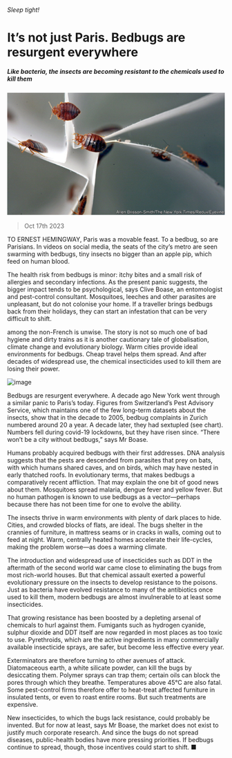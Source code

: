 ###### Sleep tight!

# It’s not just Paris. Bedbugs are resurgent everywhere 

##### Like bacteria, the insects are becoming resistant to the chemicals used to kill them 

![image](images/20231021_STP501.jpg) 

> Oct 17th 2023 

TO ERNEST HEMINGWAY, Paris was a movable feast. To a bedbug, so are Parisians. In videos on social media, the seats of the city’s metro are seen swarming with bedbugs, tiny insects no bigger than an apple pip, which feed on human blood. 

The health risk from bedbugs is minor: itchy bites and a small risk of allergies and secondary infections. As the present panic suggests, the bigger impact tends to be psychological, says Clive Boase, an entomologist and pest-control consultant. Mosquitoes, leeches and other parasites are unpleasant, but do not colonise your home. If a traveller brings bedbugs back from their holidays, they can start an infestation that can be very difficult to shift. 

 among the non-French is unwise. The story is not so much one of bad hygiene and dirty trains as it is another cautionary tale of globalisation, climate change and evolutionary biology. Warm cities provide ideal environments for bedbugs. Cheap travel helps them spread. And after decades of widespread use, the chemical insecticides used to kill them are losing their power. 

![image](images/20231021_STC056.png) 


Bedbugs are resurgent everywhere. A decade ago New York went through a similar panic to Paris’s today. Figures from Switzerland’s Pest Advisory Service, which maintains one of the few long-term datasets about the insects, show that in the decade to 2005, bedbug complaints in Zurich numbered around 20 a year. A decade later, they had sextupled (see chart). Numbers fell during covid-19 lockdowns, but they have risen since. “There won’t be a city without bedbugs,” says Mr Boase.

Humans probably acquired bedbugs with their first addresses. DNA analysis suggests that the pests are descended from parasites that prey on bats, with which humans shared caves, and on birds, which may have nested in early thatched roofs. In evolutionary terms, that makes bedbugs a comparatively recent affliction. That may explain the one bit of good news about them. Mosquitoes spread malaria, dengue fever and yellow fever. But no human pathogen is known to use bedbugs as a vector—perhaps because there has not been time for one to evolve the ability.

The insects thrive in warm environments with plenty of dark places to hide. Cities, and crowded blocks of flats, are ideal. The bugs shelter in the crannies of furniture, in mattress seams or in cracks in walls, coming out to feed at night. Warm, centrally heated homes accelerate their life-cycles, making the problem worse—as does a warming climate. 

The introduction and widespread use of insecticides such as DDT in the aftermath of the second world war came close to eliminating the bugs from most rich-world houses. But that chemical assault exerted a powerful evolutionary pressure on the insects to develop resistance to the poisons. Just as bacteria have evolved resistance to many of the antibiotics once used to kill them, modern bedbugs are almost invulnerable to at least some insecticides.

That growing resistance has been boosted by a depleting arsenal of chemicals to hurl against them. Fumigants such as hydrogen cyanide, sulphur dioxide and DDT itself are now regarded in most places as too toxic to use. Pyrethroids, which are the active ingredients in many commercially available insecticide sprays, are safer, but become less effective every year. 

Exterminators are therefore turning to other avenues of attack. Diatomaceous earth, a white silicate powder, can kill the bugs by desiccating them. Polymer sprays can trap them; certain oils can block the pores through which they breathe. Temperatures above 45°C are also fatal. Some pest-control firms therefore offer to heat-treat affected furniture in insulated tents, or even to roast entire rooms. But such treatments are expensive. 

New insecticides, to which the bugs lack resistance, could probably be invented. But for now at least, says Mr Boase, the market does not exist to justify much corporate research. And since the bugs do not spread diseases, public-health bodies have more pressing priorities. If bedbugs continue to spread, though, those incentives could start to shift. ■


